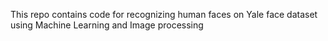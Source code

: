 This repo contains code for recognizing human faces on Yale face dataset using Machine Learning and Image processing

